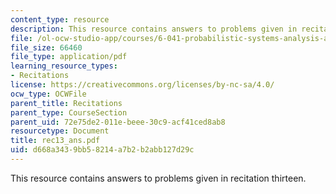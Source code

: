 ```yaml
---
content_type: resource
description: This resource contains answers to problems given in recitation thirteen.
file: /ol-ocw-studio-app/courses/6-041-probabilistic-systems-analysis-and-applied-probability-spring-2006/d668a3439bb58214a7b2b2abb127d29c_rec13_ans.pdf
file_size: 66460
file_type: application/pdf
learning_resource_types:
- Recitations
license: https://creativecommons.org/licenses/by-nc-sa/4.0/
ocw_type: OCWFile
parent_title: Recitations
parent_type: CourseSection
parent_uid: 72e75de2-011e-beee-30c9-acf41ced8ab8
resourcetype: Document
title: rec13_ans.pdf
uid: d668a343-9bb5-8214-a7b2-b2abb127d29c
---
```

This resource contains answers to problems given in recitation thirteen.